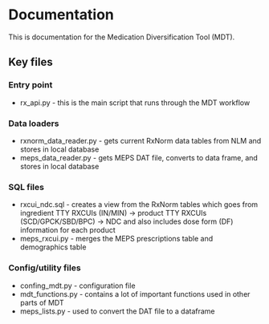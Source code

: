 # Documentation

This is documentation for the Medication Diversification Tool (MDT).

## Key files

### Entry point
- rx_api.py - this is the main script that runs through the MDT workflow

### Data loaders
- rxnorm_data_reader.py - gets current RxNorm data tables from NLM and stores in local database
- meps_data_reader.py - gets MEPS DAT file, converts to data frame, and stores in local database

### SQL files
- rxcui_ndc.sql - creates a view from the RxNorm tables which goes from ingredient TTY RXCUIs (IN/MIN) -> product TTY RXCUIs (SCD/GPCK/SBD/BPC) -> NDC and also includes dose form (DF) information for each product
- meps_rxcui.py - merges the MEPS prescriptions table and demographics table

### Config/utility files
- confing_mdt.py - configuration file
- mdt_functions.py - contains a lot of important functions used in other parts of MDT
- meps_lists.py - used to convert the DAT file to a dataframe
